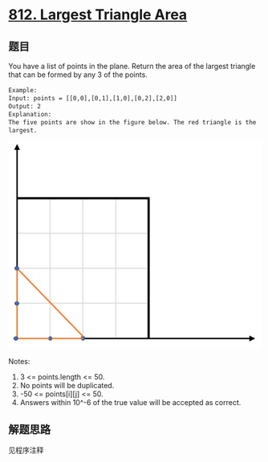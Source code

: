 # [812. Largest Triangle Area](https://leetcode.com/problems/largest-triangle-area/)

## 题目

You have a list of points in the plane. Return the area of the largest triangle that can be formed by any 3 of the points.

```text
Example:
Input: points = [[0,0],[0,1],[1,0],[0,2],[2,0]]
Output: 2
Explanation:
The five points are show in the figure below. The red triangle is the largest.
```

![pic](pic.png)

Notes:

1. 3 <= points.length <= 50.
1. No points will be duplicated.
1. -50 <= points[i][j] <= 50.
1. Answers within 10^-6 of the true value will be accepted as correct.

## 解题思路

见程序注释
